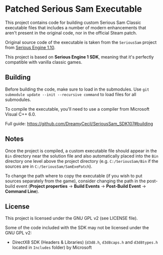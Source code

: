 # Patched Serious Sam Executable

This project contains code for building custom Serious Sam Classic executable files that includes a number of modern enhancements that aren't present in the original code, nor in the official Steam patch.

Original source code of the executable is taken from the `SeriousSam` project from [Serious Engine 1.10](https://github.com/Croteam-official/Serious-Engine).

This project is based on **Serious Engine 1 SDK**, meaning that it's perfectly compatible with vanilla classic games.

## Building

Before building the code, make sure to load in the submodules. Use `git submodule update --init --recursive command` to load files for all submodules.

To compile the executable, you'll need to use a compiler from Microsoft Visual C++ 6.0.

Full guide: https://github.com/DreamyCecil/SeriousSam_SDK107#building

## Notes

Once the project is compiled, a custom executable file should appear in the `Bin` directory near the solution file and also automatically placed into the `Bin` directory one level above the project directory (e.g. `C:/SeriousSam/Bin` if the sources are in `C:/SeriousSam/SamExePatch`).

To change the path where to copy the executable (if you wish to put sources separately from the game), consider changing the path in the post-build event (**Project properties** -> **Build Events** -> **Post-Build Event** -> **Command Line**).

## License

This project is licensed under the GNU GPL v2 (see LICENSE file).

Some of the code included with the SDK may not be licensed under the GNU GPL v2:

* DirectX8 SDK (Headers & Libraries) (`d3d8.h`, `d3d8caps.h` and `d3d8types.h` located in `Includes` folder) by Microsoft
